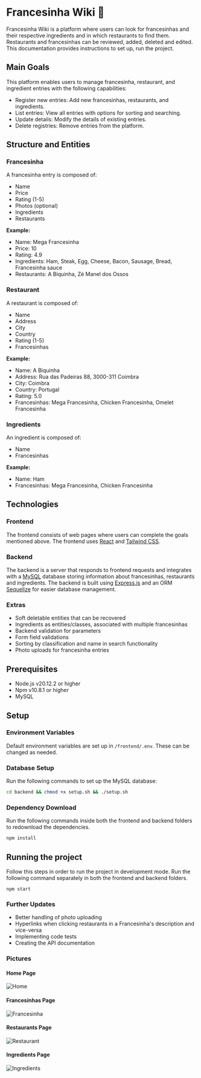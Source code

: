 # Francesinha Wiki 🥪

Francesinha Wiki is a platform where users can look for francesinhas and their respective ingredients and in which restaurants to find them. Restaurants and francesinhas can be reviewed, added, deleted and edited. This documentation provides instructions to set up, run the project.

## Main Goals

This platform enables users to manage francesinha, restaurant, and ingredient entries with the following capabilities:
- Register new entries: Add new francesinhas, restaurants, and ingredients.
- List entries: View all entries with options for sorting and searching.
- Update details: Modify the details of existing entries.
- Delete registries: Remove entries from the platform.

## Structure and Entities

### Francesinha

A francesinha entry is composed of:
- Name
- Price
- Rating (1-5)
- Photos (optional)
- Ingredients
- Restaurants

**Example:**
- Name: Mega Francesinha
- Price: 10
- Rating: 4.9
- Ingredients: Ham, Steak, Egg, Cheese, Bacon, Sausage, Bread, Francesinha sauce
- Restaurants: A Biquinha, Zé Manel dos Ossos

### Restaurant

A restaurant is composed of:
- Name
- Address
- City
- Country
- Rating (1-5)
- Francesinhas

**Example:**
- Name: A Biquinha
- Address: Rua das Padeiras 88, 3000-311 Coimbra
- City: Coimbra
- Country: Portugal
- Rating: 5.0
- Francesinhas: Mega Francesinha, Chicken Francesinha, Omelet Francesinha

### Ingredients

An ingredient is composed of:
- Name
- Francesinhas

**Example:**
- Name: Ham
- Francesinhas: Mega Francesinha, Chicken Francesinha

## Technologies

### Frontend

The frontend consists of web pages where users can complete the goals mentioned above. The frontend uses [React](https://reactjs.org/) and [Tailwind CSS](https://tailwindcss.com/).

### Backend

The backend is a server that responds to frontend requests and integrates with a [MySQL](https://www.mysql.com/) database storing information about francesinhas, restaurants and ingredients. The backend is built using [Express.js](https://expressjs.com/) and an ORM [Sequelize](https://sequelize.org/) for easier database management.

### Extras

- Soft deletable entities that can be recovered
- Ingredients as entities/classes, associated with multiple francesinhas
- Backend validation for parameters
- Form field validations
- Sorting by classification and name in search functionality
- Photo uploads for francesinha entries

## Prerequisites

- Node.js v20.12.2 or higher
- Npm v10.8.1 or higher
- MySQL

## Setup

### Environment Variables

Default environment variables are set up in `/frontend/.env`. These can be changed as needed.

### Database Setup

Run the following commands to set up the MySQL database:

```sh
cd backend && chmod +x setup.sh && ./setup.sh
```

### Dependency Download 

Run the following commands inside both the frontend and backend folders to redownload the dependencies.

```sh
npm install
```

## Running the project

Follow this steps in order to run the project in development mode. Run the following command separately in both the frontend and backend folders. 

```
npm start
```

### Further Updates

- Better handling of photo uploading
- Hyperlinks when clicking restaurants in a Francesinha's description and vice-versa
- Implementing code tests
- Creating the API documentation

### Pictures

#### Home Page
![Home](./images/home-page.png)

#### Francesinhas Page
![Francesinha](./images/francesinha-page.png)

#### Restaurants Page
![Restaurant](./images/restaurant-page.png)

#### Ingredients Page
![Ingredients](./images/ingredient-page.png)

